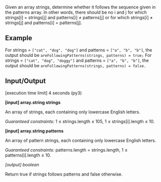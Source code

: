Given an array strings, determine whether it follows the sequence given in the patterns array. In other words, there should be no i and j for which strings[i] = strings[j] and patterns[i] ≠ patterns[j] or for which strings[i] ≠ strings[j] and patterns[i] = patterns[j].

## Example

For strings = `["cat", "dog", "dog"]` and patterns = `["a", "b", "b"]`, the output should be
`areFollowingPatterns(strings, patterns) = true;`
For strings = `["cat", "dog", "doggy"]` and patterns = `["a", "b", "b"]`, the output should be
`areFollowingPatterns(strings, patterns) = false.`

## Input/Output

[execution time limit] 4 seconds (py3)

**[input] array.string strings**

An array of strings, each containing only lowercase English letters.

_Guaranteed constraints:_
1 ≤ strings.length ≤ 105,
1 ≤ strings[i].length ≤ 10.

**[input] array.string patterns**

An array of pattern strings, each containing only lowercase English letters.

_Guaranteed constraints:_
patterns.length = strings.length,
1 ≤ patterns[i].length ≤ 10.

*[output] boolean*

Return true if strings follows patterns and false otherwise.
